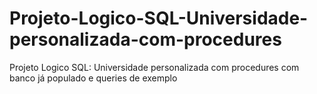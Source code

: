 # Projeto-Logico-SQL-Universidade-personalizada-com-procedures
Projeto Logico SQL: Universidade personalizada com procedures com banco já populado e queries de exemplo
